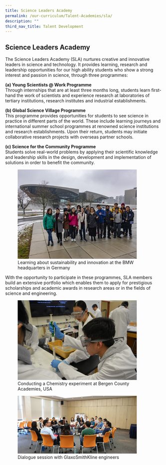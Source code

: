 ```yaml
---
title: Science Leaders Academy
permalink: /our-curriculum/Talent-Academies/sla/
description: ""
third_nav_title: Talent Development
---
```

## Science Leaders Academy

The Science Leaders Academy (SLA) nurtures creative and innovative leaders in science and technology. It provides learning, research and leadership opportunities for our high ability students who show a strong interest and passion in science, through three programmes:

**(a) Young Scientists @ Work Programme**<br> 
Through internships that are at least three months long, students learn first-hand the work of scientists and experience research at laboratories of tertiary institutions, research institutes and industrial establishments.

**(b) Global Science Village Programme** <br>
This programme provides opportunities for students to see science in practice in different parts of the world. These include learning journeys and international summer school programmes at renowned science institutions and research establishments. Upon their return, students may initiate collaborative research projects with overseas partner schools.  
  
**(c) Science for the Community Programme** <br>
Students solve real-world problems by applying their scientific knowledge and leadership skills in the design, development and implementation of solutions in order to benefit the community.

<figure>
<img src="/images/Learning about sustainability and innovation at the BMW headquarters in Germany.jpg" style="width:90%">
<figcaption> Learning about sustainability and innovation at the BMW headquarters in Germany
 </figcaption>
</figure>


With the opportunity to participate in these programmes, SLA members build an extensive portfolio which enables them to apply for prestigious scholarships and academic awards in research areas or in the fields of science and engineering.

<figure>
<img src="/images/Conducting a Chemistry experiment at Bergen County Academies USA.jpeg" style="width:90%">
<figcaption>Conducting a Chemistry experiment at Bergen County Academies, USA
 </figcaption>
</figure>

<figure>
<img src="/images/Dialogue session with GlaxoSmithKline engineers.jpg" style="width:90%">
<figcaption>Dialogue session with GlaxoSmithKline engineers
 </figcaption>
</figure>